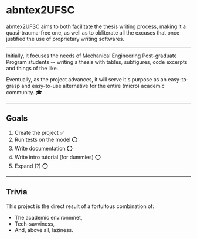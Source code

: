 # abntex2UFSC

abntex2UFSC aims to both facilitate the thesis writing process, making it a quasi-trauma-free one, as well as to obliterate all the excuses that once justified the use of proprietary writing softwares.
____

Initially, it focuses the needs of Mechanical Engineering Post-graduate Program students --  writing a thesis with tables, subfigures, code excerpts and things of the like.

Eventually, as the project advances, it will serve it's purpose as an easy-to-grasp and easy-to-use alternative for the entire (micro) academic community. :mortar_board:

___

## Goals

1. Create the project :white_check_mark:
2. Run tests on the model :o:
3. Write documentation :o:
4. Write intro tutorial (for dummies) :o:
5. Expand (?) :o:

___

## Trivia

This project is the direct result of a fortuitous combination of:

- The academic environmnet,
- Tech-savviness,
- And, above all, laziness.

